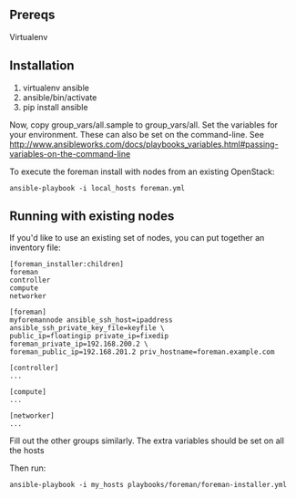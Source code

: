 Prereqs
-------

Virtualenv

Installation
------------

1. virtualenv ansible
2. ansible/bin/activate
3. pip install ansible

Now, copy group_vars/all.sample to group_vars/all. Set the variables for your environment. These can also be set on the command-line. See 
http://www.ansibleworks.com/docs/playbooks_variables.html#passing-variables-on-the-command-line

To execute the foreman install with nodes from an existing OpenStack:

    ansible-playbook -i local_hosts foreman.yml

Running with existing nodes
---------------------------

If you'd like to use an existing set of nodes, you can put together an inventory file:

    [foreman_installer:children]
    foreman
    controller
    compute
    networker

    [foreman]
    myforemannode ansible_ssh_host=ipaddress ansible_ssh_private_key_file=keyfile \
    public_ip=floatingip private_ip=fixedip foreman_private_ip=192.168.200.2 \
    foreman_public_ip=192.168.201.2 priv_hostname=foreman.example.com

    [controller]
    ...

    [compute]
    ...

    [networker]
    ...


Fill out the other groups similarly. The extra variables should be set on all the hosts

Then run:

    ansible-playbook -i my_hosts playbooks/foreman/foreman-installer.yml

